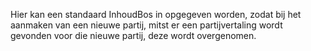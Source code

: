 Hier kan een standaard InhoudBos in opgegeven worden, zodat bij het aanmaken van een nieuwe partij, mitst er een partijvertaling wordt gevonden voor die nieuwe partij, deze wordt overgenomen.
